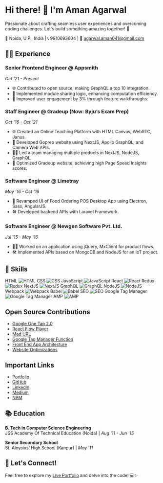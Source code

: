 # Hi there! 👋 I'm Aman Agarwal

Passionate about crafting seamless user experiences and overcoming coding challenges. Let's build something amazing together! 🚀

📍 Noida, U.P., India | 📞 9910693604 | 📧 agarwal.aman041@gmail.com

## 👨‍💻 Experience

### Senior Frontend Engineer @ Appsmith
*Oct '21 - Present*
- 🌐 Contributed to open source, making GraphQL a top 10 integration.
- 🚀 Implemented module sharing logic, enhancing computation efficiency.
- 🌈 Improved user engagement by 3% through feature walkthroughs.

### Staff Engineer @ Gradeup (Now: Byju’s Exam Prep)
*Oct '16 - Oct '21*
- 🌐 Created an Online Teaching Platform with HTML Canvas, WebRTC, Janus.
- 🚀 Developed Goprep website using NextJS, Apollo GraphQL, and Camera Web APIs.
- 👨‍💻 Led a team managing multiple products in NextJS, NodeJS, GraphQL.
- 🚀 Optimized Gradeup website, achieving high Page Speed Insights scores.

### Software Engineer @ Limetray
*May '16 - Oct '16*
- 💼 Revamped UI of Food Ordering POS Desktop App using Electron, Sass, AngularJS.
- 🛠️ Developed backend APIs with Laravel Framework.

### Software Engineer @ Newgen Software Pvt. Ltd.
*Jul '15 - May '16*
- 👨‍💻 Worked on an application using jQuery, MxClient for product flows.
- 🛠️ Implemented APIs based on MongoDB and NodeJS for an IoT project.

## 🚀 Skills

HTML ![HTML](https://img.shields.io/badge/-HTML-orange?style=flat-square&logo=html5&logoColor=white)
CSS ![CSS](https://img.shields.io/badge/-CSS-blue?style=flat-square&logo=css3&logoColor=white)
JavaScript ![JavaScript](https://img.shields.io/badge/-JavaScript-yellow?style=flat-square&logo=javascript&logoColor=white)
React ![React](https://img.shields.io/badge/-React-blue?style=flat-square&logo=react&logoColor=white)
Redux ![Redux](https://img.shields.io/badge/-Redux-purple?style=flat-square&logo=redux&logoColor=white)
NextJS ![NextJS](https://img.shields.io/badge/-NextJS-black?style=flat-square&logo=next.js&logoColor=white)
GraphQL ![GraphQL](https://img.shields.io/badge/-GraphQL-pink?style=flat-square&logo=graphql&logoColor=white)
NodeJS ![NodeJS](https://img.shields.io/badge/-NodeJS-green?style=flat-square&logo=node.js&logoColor=white)
Webpack ![Webpack](https://img.shields.io/badge/-Webpack-blueviolet?style=flat-square&logo=webpack&logoColor=white)
Babel ![Babel](https://img.shields.io/badge/-Babel-yellow?style=flat-square&logo=babel&logoColor=white)
SEO ![SEO](https://img.shields.io/badge/-SEO-green?style=flat-square&logo=google&logoColor=white)
Google Tag Manager ![Google Tag Manager](https://img.shields.io/badge/-Google%20Tag%20Manager-blue?style=flat-square&logo=google-tag-manager&logoColor=white)
AMP ![AMP](https://img.shields.io/badge/-AMP-lightgrey?style=flat-square&logo=amp&logoColor=white)


## Open Source Contributions

- [Google One Tap 2.0](https://github.com/gradeup/google-one-tap-2.0)
- [React Flow Player](https://www.npmjs.com/package/react-flow-player)
- [Med URL](https://www.npmjs.com/package/@gradeup/med-url)
- [Google Tag Manager Function](https://www.npmjs.com/package/google-tag-manager-fn)
- [Front End App Architecture](https://medium.com/gradeup/project-architecture-for-front-end-applications-5db31abb63c2)
- [Website Optimizations](https://medium.com/@amanagarwal_99464/website-optimisations-fa48ef3f6130)

## Important Links

- [Portfolio](https://amanagarwal041.vercel.app/)
- [GitHub](https://github.com/AmanAgarwal041/)
- [LinkedIn](https://www.linkedin.com/in/amanagarwal041/)
- [Medium](https://medium.com/@amanagarwal_99464)
- [NPM](https://www.npmjs.com/~typeofnull)

## 📚 Education

**B. Tech in Computer Science Engineering**  
JSS Academy Of Technical Education (Noida) | *Aug '11 - Jun '15*

**Senior Secondary School**  
St. Aloysius’ High School (Kanpur) | *May '11*

## 🌟 Let's Connect!

Feel free to explore my [Live Portfolio](https://amanagarwal041.vercel.app/) and delve into the code! 💻✨